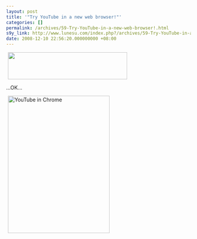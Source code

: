 ```yaml
---
layout: post
title: '"Try YouTube in a new web browser!"'
categories: []
permalink: /archives/59-Try-YouTube-in-a-new-web-browser!.html
s9y_link: http://www.lunesu.com/index.php?/archives/59-Try-YouTube-in-a-new-web-browser!.html
date: 2008-12-10 22:56:20.000000000 +08:00
---
```

<!-- s9ymdb:50 --><img class="serendipity_image_center" width="325" height="74" style="border: 0px; padding-left: 5px; padding-right: 5px;" src="http://www.lunesu.com/uploads/youtube_in_new_browser.PNG" alt="" />

...OK...

<!-- s9ymdb:51 --><img class="serendipity_image_center" width="277" height="375" style="border: 0px; padding-left: 5px; padding-right: 5px;" src="http://www.lunesu.com/uploads/youtube_in_chrome.png" alt="YouTube in Chrome" />
